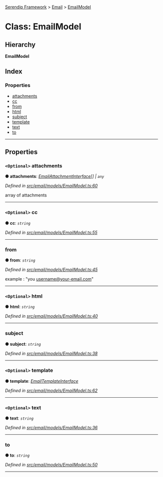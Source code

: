 [Serendip Framework](../README.md) > [Email](../modules/email.md) > [EmailModel](../classes/email.emailmodel.md)

# Class: EmailModel

## Hierarchy

**EmailModel**

## Index

### Properties

* [attachments](email.emailmodel.md#attachments)
* [cc](email.emailmodel.md#cc)
* [from](email.emailmodel.md#from)
* [html](email.emailmodel.md#html)
* [subject](email.emailmodel.md#subject)
* [template](email.emailmodel.md#template)
* [text](email.emailmodel.md#text)
* [to](email.emailmodel.md#to)

---

## Properties

<a id="attachments"></a>

### `<Optional>` attachments

**● attachments**: *[EmailAttachmentInterface](../interfaces/email.emailattachmentinterface.md)[] \| `any`*

*Defined in [src/email/models/EmailModel.ts:60](https://github.com/m-esm/serendip/blob/570071d/src/email/models/EmailModel.ts#L60)*

array of attachments

___
<a id="cc"></a>

### `<Optional>` cc

**● cc**: *`string`*

*Defined in [src/email/models/EmailModel.ts:55](https://github.com/m-esm/serendip/blob/570071d/src/email/models/EmailModel.ts#L55)*

___
<a id="from"></a>

###  from

**● from**: *`string`*

*Defined in [src/email/models/EmailModel.ts:45](https://github.com/m-esm/serendip/blob/570071d/src/email/models/EmailModel.ts#L45)*

example : "you [username@your-email.com](mailto:username@your-email.com)"

___
<a id="html"></a>

### `<Optional>` html

**● html**: *`string`*

*Defined in [src/email/models/EmailModel.ts:40](https://github.com/m-esm/serendip/blob/570071d/src/email/models/EmailModel.ts#L40)*

___
<a id="subject"></a>

###  subject

**● subject**: *`string`*

*Defined in [src/email/models/EmailModel.ts:38](https://github.com/m-esm/serendip/blob/570071d/src/email/models/EmailModel.ts#L38)*

___
<a id="template"></a>

### `<Optional>` template

**● template**: *[EmailTemplateInterface](../interfaces/email.emailtemplateinterface.md)*

*Defined in [src/email/models/EmailModel.ts:62](https://github.com/m-esm/serendip/blob/570071d/src/email/models/EmailModel.ts#L62)*

___
<a id="text"></a>

### `<Optional>` text

**● text**: *`string`*

*Defined in [src/email/models/EmailModel.ts:36](https://github.com/m-esm/serendip/blob/570071d/src/email/models/EmailModel.ts#L36)*

___
<a id="to"></a>

###  to

**● to**: *`string`*

*Defined in [src/email/models/EmailModel.ts:50](https://github.com/m-esm/serendip/blob/570071d/src/email/models/EmailModel.ts#L50)*

___

